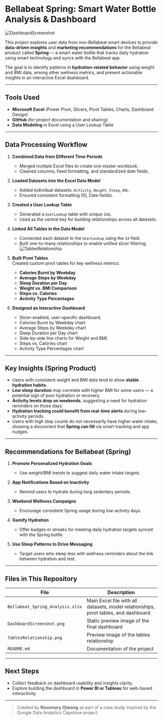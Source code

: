 # Bellabeat Spring: Smart Water Bottle Analysis & Dashboard
![DashboardScreenshot](https://github.com/user-attachments/assets/2e95aea3-a4c6-4bfa-bd50-f388ddb7c276)


This project explores user data from non-Bellabeat smart devices to provide **data-driven insights** and **marketing recommendations** for the Bellabeat product called **Spring** — a smart water bottle that tracks daily hydration using smart technology and syncs with the Bellabeat app.

The goal is to identify patterns in **hydration-related behavior** using weight and BMI data, among other wellness metrics, and present actionable insights in an interactive Excel dashboard.

---

## Tools Used

- **Microsoft Excel** (Power Pivot, Slicers, Pivot Tables, Charts, Dashboard Design)
- **GitHub** (for project documentation and sharing)
- **Data Modeling** in Excel using a User Lookup Table

---

## Data Processing Workflow

1. **Combined Data from Different Time Periods**  
   - Merged multiple Excel files to create one master workbook.  
   - Cleaned columns, fixed formatting, and standardized date fields.

2. **Loaded Datasets into the Excel Data Model**  
   - Added individual datasets: `Activity`, `Weight`, `Sleep`, etc.  
   - Ensured consistent formatting (ID, Date fields).

3. **Created a User Lookup Table**  
   - Generated a `UserLookup` table with unique `Id`s.  
   - Used as the central key for building relationships across all datasets.

4. **Linked All Tables in the Data Model**  
   - Connected each dataset to the `UserLookup` using the `Id` field.  
   - Built one-to-many relationships to enable unified slicer filtering.
     ![TablesRelationship](https://github.com/user-attachments/assets/5fd5d32a-bd74-45b4-9d43-4a942eee79f4)

5. **Built Pivot Tables**  
   Created custom pivot tables for key wellness metrics:
   - **Calories Burnt by Weekday**
   - **Average Steps by Weekday**
   - **Sleep Duration per Day**
   - **Weight vs. BMI Comparison**
   - **Steps vs. Calories**
   - **Activity Type Percentages**

6. **Designed an Interactive Dashboard**  
   - Slicer-enabled, user-specific dashboard.
   - Calories Burnt by Weekday chart
   - Average Steps by Weekday chart
   - Sleep Duration per Day chart
   - Side-by-side line charts for Weight and BMI.
   - Steps vs. Calories chart
   - Activity Type Percentages chart  

---

## Key Insights (Spring Product)

- Users with consistent weight and BMI data tend to show **stable hydration habits**.  
- **Low sleep duration** may correlate with higher BMI for some users — a potential sign of poor hydration or recovery.  
- **Activity levels drop on weekends**, suggesting a need for hydration reminders on those days.  
- **Hydration tracking could benefit from real-time alerts** during low-activity periods.
- Users with high step counts do not necessarily have higher water intake, showing a disconnect that **Spring can fill** via smart tracking and app nudges.

---

## Recommendations for Bellabeat (Spring)

1. **Promote Personalized Hydration Goals**  
   - Use weight/BMI trends to suggest daily water intake targets.

2. **App Notifications Based on Inactivity**  
   - Remind users to hydrate during long sedentary periods.

3. **Weekend Wellness Campaigns**  
   - Encourage consistent Spring usage during low-activity days.

4. **Gamify Hydration**  
   - Offer badges or streaks for meeting daily hydration targets synced with the Spring bottle.

5. **Use Sleep Patterns to Drive Messaging**  
   - Target users who sleep less with wellness reminders about the link between hydration and rest.

---

## Files in This Repository

| File | Description |
|------|-------------|
| `Bellabeat_Spring_Analysis.xlsx` | Main Excel file with all datasets, model relationships, pivot tables, and dashboard |
| `DashboardScreenshot.png` | Static preview image of the final dashboard |
| `TablesRelationship.png` | Preview image of the tables relationship |
| `README.md` | Documentation of the project |

---

## Next Steps
 
- Collect feedback on dashboard usability and insights clarity.  
- Explore building the dashboard in **Power BI or Tableau** for web-based interactivity.

---

> Created by **Rosemary Ojwang** as part of a case study inspired by the Google Data Analytics Capstone project.
